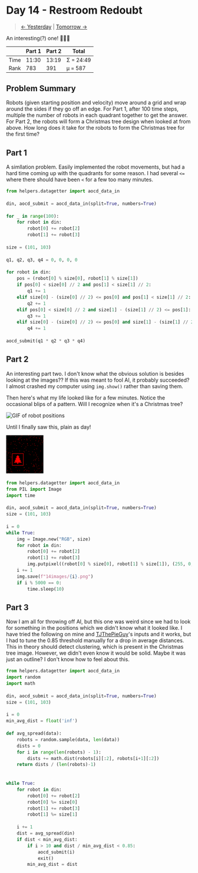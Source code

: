 # Day 14 - Restroom Redoubt

> [<- Yesterday](13.md) | [Tomorrow ->](15.md)

An interesting(?) one! 🎄🎄🎄

|      | Part 1 | Part 2 | Total     |
|------|--------|--------|-----------|
| Time | 11:30  | 13:19  | Σ = 24:49 |
| Rank | 783    | 391    | μ = 587   |

## Problem Summary

Robots (given starting position and velocity) move around a grid and wrap around the sides if they go off an edge. For Part 1, after 100 time steps, multiple the number of robots in each quadrant together to get the answer. For Part 2, the robots will form a Christmas tree design when looked at from above. How long does it take for the robots to form the Christmas tree for the first time?

## Part 1

A simllation problem. Easily implemented the robot movements, but had a hard time coming up with the quadrants for some reason. I had several `<=` where there should have been `<` for a few too many minutes.

```python
from helpers.datagetter import aocd_data_in

din, aocd_submit = aocd_data_in(split=True, numbers=True)

for _ in range(100):
    for robot in din:
        robot[0] += robot[2]
        robot[1] += robot[3]

size = (101, 103)

q1, q2, q3, q4 = 0, 0, 0, 0

for robot in din:
    pos = (robot[0] % size[0], robot[1] % size[1])
    if pos[0] < size[0] // 2 and pos[1] < size[1] // 2:
        q1 += 1
    elif size[0] - (size[0] // 2) <= pos[0] and pos[1] < size[1] // 2:
        q2 += 1
    elif pos[0] < size[0] // 2 and size[1] - (size[1] // 2) <= pos[1]:
        q3 += 1
    elif size[0] - (size[0] // 2) <= pos[0] and size[1] - (size[1] // 2) <= pos[1]:
        q4 += 1

aocd_submit(q1 * q2 * q3 * q4)

```

## Part 2

An interesting part two. I don't know what the obvious solution is besides looking at the images?? If this was meant to fool AI, it probably succeeded? I almost crashed my computer using `img.show()` rather than saving them.

Then here's what my life looked like for a few minutes. Notice the occasional blips of a pattern. Will I recognize when it's a Christmas tree?

![GIF of robot positions](assets/14.gif)

Until I finally saw this, plain as day!

![Christmas tree 2d image](assets/14_8280.png)

```python
from helpers.datagetter import aocd_data_in
from PIL import Image
import time

din, aocd_submit = aocd_data_in(split=True, numbers=True)
size = (101, 103)

i = 0
while True:
    img = Image.new("RGB", size)
    for robot in din:
        robot[0] += robot[2]
        robot[1] += robot[3]
        img.putpixel((robot[0] % size[0], robot[1] % size[1]), (255, 0, 0))
    i += 1
    img.save(f"14images/{i}.png")
    if i % 5000 == 0:
        time.sleep(10)

```

## Part 3

Now I am all for throwing off AI, but this one was weird since we had to look for something in the positions which we didn't know what it looked like. I have tried the following on mine and [TJThePieGuy](https://github.com/TJThePiGuy/AdventOfCode/blob/main/2024/notes/14.md)'s inputs and it works, but I had to tune the 0.85 threshold manually for a drop in average distances. This in theory should detect clustering, which is present in the Christmas tree image. However, we didn't even know it would be solid. Maybe it was just an outline? I don't know how to feel about this.

```python
from helpers.datagetter import aocd_data_in
import random
import math

din, aocd_submit = aocd_data_in(split=True, numbers=True)
size = (101, 103)

i = 0
min_avg_dist = float('inf')

def avg_spread(data):
    robots = random.sample(data, len(data))
    dists = 0
    for i in range(len(robots) - 1):
        dists += math.dist(robots[i][:2], robots[i+1][:2])
    return dists / (len(robots)-1)


while True:
    for robot in din:
        robot[0] += robot[2]
        robot[0] %= size[0]
        robot[1] += robot[3]
        robot[1] %= size[1]
        
    i += 1
    dist = avg_spread(din)
    if dist < min_avg_dist:
        if i > 10 and dist / min_avg_dist < 0.85:
            aocd_submit(i)
            exit()
        min_avg_dist = dist
```
